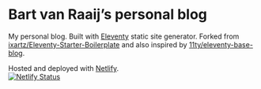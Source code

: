 # Bart van Raaij’s personal blog

My personal blog. Built with [Eleventy](https://github.com/11ty/eleventy)
static site generator. Forked from [ixartz/Eleventy-Starter-Boilerplate](https://github.com/ixartz/Eleventy-Starter-Boilerplate)
and also inspired by [11ty/eleventy-base-blog](https://github.com/11ty/eleventy-base-blog).

Hosted and deployed with [Netlify](https://www.netlify.com/).  
[![Netlify Status](https://api.netlify.com/api/v1/badges/b8fbe9b5-60ae-4863-a4af-27f43e95ea0c/deploy-status)](https://app.netlify.com/sites/bartvanraaij/deploys)

